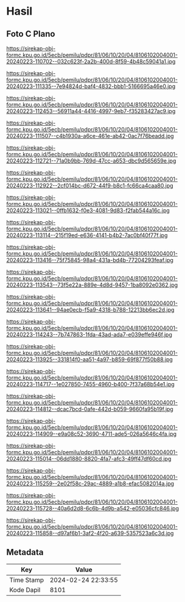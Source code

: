 # Hasil

## Foto C Plano

https://sirekap-obj-formc.kpu.go.id/5ecb/pemilu/pdpr/81/06/10/20/04/8106102004001-20240223-110702--032c623f-2a2b-400d-8f59-4b48c59041a1.jpg

https://sirekap-obj-formc.kpu.go.id/5ecb/pemilu/pdpr/81/06/10/20/04/8106102004001-20240223-111335--7e94824d-baf4-4832-bbb1-5166695a46e0.jpg

https://sirekap-obj-formc.kpu.go.id/5ecb/pemilu/pdpr/81/06/10/20/04/8106102004001-20240223-112453--56911a44-4416-4997-9eb7-f35283427ac9.jpg

https://sirekap-obj-formc.kpu.go.id/5ecb/pemilu/pdpr/81/06/10/20/04/8106102004001-20240223-111507--c4b1930a-a6ce-461e-ab42-0ac7f76beadd.jpg

https://sirekap-obj-formc.kpu.go.id/5ecb/pemilu/pdpr/81/06/10/20/04/8106102004001-20240223-112721--71a0b9bb-769d-47cc-a653-dbc9d565659e.jpg

https://sirekap-obj-formc.kpu.go.id/5ecb/pemilu/pdpr/81/06/10/20/04/8106102004001-20240223-112922--2cf014bc-d672-44f9-b8c1-fc66ca4caa80.jpg

https://sirekap-obj-formc.kpu.go.id/5ecb/pemilu/pdpr/81/06/10/20/04/8106102004001-20240223-113021--0ffb1632-f0e3-4081-9d83-f2fab544a16c.jpg

https://sirekap-obj-formc.kpu.go.id/5ecb/pemilu/pdpr/81/06/10/20/04/8106102004001-20240223-113114--215f19ed-e636-4141-b4b2-7ac0bf40f77f.jpg

https://sirekap-obj-formc.kpu.go.id/5ecb/pemilu/pdpr/81/06/10/20/04/8106102004001-20240223-113416--75f75845-98a4-431a-bd4b-77204293feaf.jpg

https://sirekap-obj-formc.kpu.go.id/5ecb/pemilu/pdpr/81/06/10/20/04/8106102004001-20240223-113543--73f5e22a-889e-4d8d-9457-1ba8092e0362.jpg

https://sirekap-obj-formc.kpu.go.id/5ecb/pemilu/pdpr/81/06/10/20/04/8106102004001-20240223-113641--94ae0ecb-f5a9-4318-b788-12213bb6ec2d.jpg

https://sirekap-obj-formc.kpu.go.id/5ecb/pemilu/pdpr/81/06/10/20/04/8106102004001-20240223-114243--7b747863-1fda-43ad-ada7-e039effe946f.jpg

https://sirekap-obj-formc.kpu.go.id/5ecb/pemilu/pdpr/81/06/10/20/04/8106102004001-20240223-113925--331814f0-aa51-4a97-b859-69f877f50b88.jpg

https://sirekap-obj-formc.kpu.go.id/5ecb/pemilu/pdpr/81/06/10/20/04/8106102004001-20240223-114717--1e027850-7455-4960-b400-7f37a68b54e1.jpg

https://sirekap-obj-formc.kpu.go.id/5ecb/pemilu/pdpr/81/06/10/20/04/8106102004001-20240223-114812--dcac7bcd-0afe-442d-b059-9660fa95b19f.jpg

https://sirekap-obj-formc.kpu.go.id/5ecb/pemilu/pdpr/81/06/10/20/04/8106102004001-20240223-114909--e9a08c52-3690-4711-ade5-026a5646c4fa.jpg

https://sirekap-obj-formc.kpu.go.id/5ecb/pemilu/pdpr/81/06/10/20/04/8106102004001-20240223-115014--06dd1880-8820-4fa7-afc3-49ff47df60cd.jpg

https://sirekap-obj-formc.kpu.go.id/5ecb/pemilu/pdpr/81/06/10/20/04/8106102004001-20240223-115259--2e02f58c-29ac-4889-a1b8-efac5082014a.jpg

https://sirekap-obj-formc.kpu.go.id/5ecb/pemilu/pdpr/81/06/10/20/04/8106102004001-20240223-115728--40a6d2d8-6c6b-4d9b-a542-e05036cfc846.jpg

https://sirekap-obj-formc.kpu.go.id/5ecb/pemilu/pdpr/81/06/10/20/04/8106102004001-20240223-115858--d97af6b1-3af2-4f20-a639-5357523a6c3d.jpg


## Metadata

| Key        | Value               |
| ---------- | ------------------- |
| Time Stamp | 2024-02-24 22:33:55 |
| Kode Dapil | 8101                |



